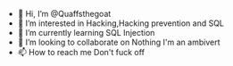 - 👋 Hi, I’m @Quaffsthegoat
- 👀 I’m interested in Hacking,Hacking prevention and SQL
- 🌱 I’m currently learning SQL Injection
- 💞️ I’m looking to collaborate on Nothing I'm an ambivert
- 📫 How to reach me Don't fuck off

<!---
Quaffsthegoat/Quaffsthegoat is a ✨ special ✨ repository because its `README.md` (this file) appears on your GitHub profile.
You can click the Preview link to take a look at your changes.
--->
